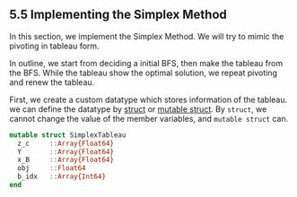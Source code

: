 ## 5.5 Implementing the Simplex Method  
In this section, we implement the Simplex Method. We will try to mimic the pivoting in tableau form.  

In outline, we start from deciding a initial BFS, then make the tableau from the BFS. While the tableau show the optimal solution, we repeat pivoting and renew the tableau.  

First, we create a custom datatype which stores information of the tableau. we can define the datatype by [struct](https://docs.julialang.org/en/v1/base/base/#struct) or [mutable struct](https://docs.julialang.org/en/v1/base/base/#mutable%20struct). By ```struct```, we cannot change the value of the member variables, and ```mutable struct``` can.
```julia
mutable struct SimplexTableau
  z_c     ::Array{Float64}
  Y       ::Array{Float64}
  x_B     ::Array{Float64}
  obj     ::Float64
  b_idx   ::Array{Int64}
end
```
